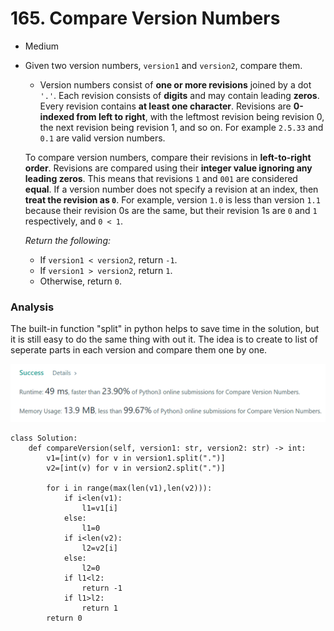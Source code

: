 # 165. Compare Version Numbers

* Medium
*   Given two version numbers, `version1` and `version2`, compare them.

    * Version numbers consist of **one or more revisions** joined by a dot `'.'`. Each revision consists of **digits** and may contain leading **zeros**. Every revision contains **at least one character**. Revisions are **0-indexed from left to right**, with the leftmost revision being revision 0, the next revision being revision 1, and so on. For example `2.5.33` and `0.1` are valid version numbers.

    To compare version numbers, compare their revisions in **left-to-right order**. Revisions are compared using their **integer value ignoring any leading zeros**. This means that revisions `1` and `001` are considered **equal**. If a version number does not specify a revision at an index, then **treat the revision as `0`**. For example, version `1.0` is less than version `1.1` because their revision 0s are the same, but their revision 1s are `0` and `1` respectively, and `0 < 1`.

    _Return the following:_

    * If `version1 < version2`, return `-1`.
    * If `version1 > version2`, return `1`.
    * Otherwise, return `0`.



### Analysis&#x20;

The built-in function "split" in python helps to save time in the solution, but it is still easy to do the same thing with out it. The idea is to create to list of seperate parts in each version and compare them one by one.&#x20;

![](<../../.gitbook/assets/image (13) (1).png>)

```
class Solution:
    def compareVersion(self, version1: str, version2: str) -> int:
        v1=[int(v) for v in version1.split(".")]
        v2=[int(v) for v in version2.split(".")]
        
        for i in range(max(len(v1),len(v2))):
            if i<len(v1):
                l1=v1[i]
            else:
                l1=0
            if i<len(v2):
                l2=v2[i]
            else:
                l2=0
            if l1<l2:
                return -1
            if l1>l2:
                return 1
        return 0
```
